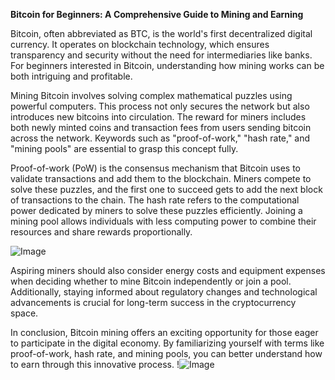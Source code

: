 **Bitcoin for Beginners: A Comprehensive Guide to Mining and Earning**

Bitcoin, often abbreviated as BTC, is the world's first decentralized digital currency. It operates on blockchain technology, which ensures transparency and security without the need for intermediaries like banks. For beginners interested in Bitcoin, understanding how mining works can be both intriguing and profitable.

Mining Bitcoin involves solving complex mathematical puzzles using powerful computers. This process not only secures the network but also introduces new bitcoins into circulation. The reward for miners includes both newly minted coins and transaction fees from users sending bitcoin across the network. Keywords such as "proof-of-work," "hash rate," and "mining pools" are essential to grasp this concept fully.

Proof-of-work (PoW) is the consensus mechanism that Bitcoin uses to validate transactions and add them to the blockchain. Miners compete to solve these puzzles, and the first one to succeed gets to add the next block of transactions to the chain. The hash rate refers to the computational power dedicated by miners to solve these puzzles efficiently. Joining a mining pool allows individuals with less computing power to combine their resources and share rewards proportionally.

![Image](https://github.com/user-attachments/assets/3be06921-4469-491d-bd37-5f14c53422b7)

Aspiring miners should also consider energy costs and equipment expenses when deciding whether to mine Bitcoin independently or join a pool. Additionally, staying informed about regulatory changes and technological advancements is crucial for long-term success in the cryptocurrency space.

In conclusion, Bitcoin mining offers an exciting opportunity for those eager to participate in the digital economy. By familiarizing yourself with terms like proof-of-work, hash rate, and mining pools, you can better understand how to earn through this innovative process. !![Image](https://github.com/user-attachments/assets/3be06921-4469-491d-bd37-5f14c53422b7)